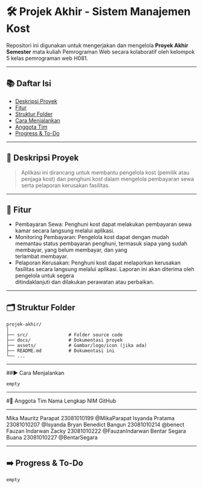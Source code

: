 # 🛠️ Projek Akhir - Sistem Manajemen Kost

Repositori ini digunakan untuk mengerjakan dan mengelola **Proyek Akhir Semester** mata kuliah Pemrograman Web secara kolaboratif oleh kelompok 5 kelas pemrograman web H081.

---

## 📚 Daftar Isi
- [Deskripsi Proyek](#deskripsi-proyek)
- [Fitur](#fitur)
- [Struktur Folder](#struktur-folder)
- [Cara Menjalankan](#cara-menjalankan)
- [Anggota Tim](#anggota-tim)
- [Progress & To-Do](#progress--to-do)

---

## 🧾 Deskripsi Proyek
> Aplikasi ini dirancang untuk membantu pengelola kost (pemilik atau penjaga kost) dan penghuni kost dalam mengelola pembayaran sewa serta pelaporan kerusakan fasilitas.

 ---
 
## 🎯 Fitur
- Pembayaran Sewa: Penghuni kost dapat melakukan pembayaran sewa kamar secara langsung melalui aplikasi.
- Monitoring Pembayaran: Pengelola kost dapat dengan mudah memantau status pembayaran penghuni, termasuk siapa yang sudah membayar, yang belum membayar, dan yang       
  terlambat membayar.
- Pelaporan Kerusakan: Penghuni kost dapat melaporkan kerusakan fasilitas secara langsung melalui aplikasi. Laporan ini akan diterima oleh pengelola untuk segera    
  ditindaklanjuti dan dilakukan perawatan atau perbaikan.

---

## 🗂️ Struktur Folder

```
projek-akhir/
│
├── src/               # Folder source code
├── docs/              # Dokumentasi proyek
├── assets/            # Gambar/logo/icon (jika ada)
├── README.md          # Dokumentasi ini
└── ...
```

---

##▶️ Cara Menjalankan
````
empty
````

---

#👥 Anggota Tim
Nama Lengkap                    NIM                  GitHub
______________________________________________________________________
Mika Mauritz Parapat        23081010199           @MikaParapat
Isyanda Pratama             23081010207           @Isyanda
Bryan Benedict Bangun       23081010214           @benect
Fauzan Indarwan Zacky       23081010222           @FauzanIndarwan
Bentar Segara Buana         23081010227           @BentarSegara

----

## ➡️ Progress & To-Do
```
empty
```
